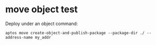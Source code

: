 # move object test

Deploy under an object command:

```shell
aptos move create-object-and-publish-package --package-dir ./ --address-name my_addr
```
